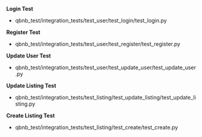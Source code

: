 **Login Test**
- qbnb_test/integration_tests/test_user/test_login/test_login.py

**Register Test**
- qbnb_test/integration_tests/test_user/test_register/test_register.py

**Update User Test**
- qbnb_test/integration_tests/test_user/test_update_user/test_update_user.py

**Update Listing Test**
- qbnb_test/integration_tests/test_listing/test_update_listing/test_update_listing.py

**Create Listing Test**
- qbnb_test/integration_tests/test_listing/test_create/test_create.py
